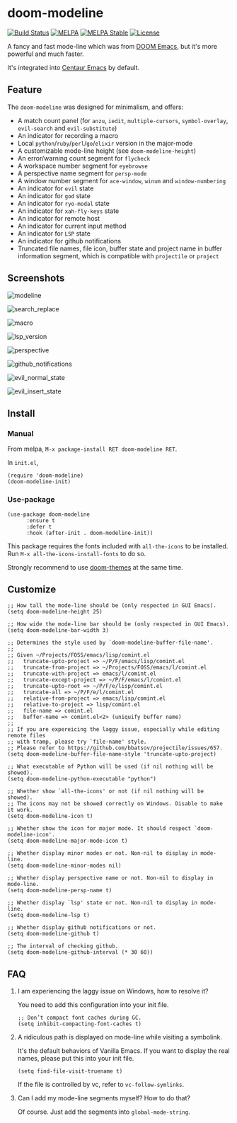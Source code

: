 # doom-modeline

[![Build Status](https://travis-ci.org/seagle0128/doom-modeline.svg?branch=master)](https://travis-ci.org/seagle0128/doom-modeline)
[![MELPA](https://melpa.org/packages/doom-modeline-badge.svg)](https://melpa.org/#/doom-modeline)
[![MELPA Stable](https://stable.melpa.org/packages/doom-modeline-badge.svg)](https://stable.melpa.org/#/doom-modeline)
[![License](http://img.shields.io/:license-gpl3-blue.svg)](http://www.gnu.org/licenses/gpl-3.0.html)

A fancy and fast mode-line which was from [DOOM
Emacs](https://github.com/hlissner/doom-emacs/tree/master/modules/ui/doom-modeline),
but it's more powerful and much faster.

It's integrated into [Centaur Emacs](https://github.com/seagle0128/.emacs.d) by
default.

## Feature

The `doom-modeline` was designed for minimalism, and offers:

- A match count panel (for `anzu`, `iedit`, `multiple-cursors`, `symbol-overlay`,
  `evil-search` and `evil-substitute`)
- An indicator for recording a macro
- Local `python`/`ruby`/`perl`/`go`/`elixir` version in the major-mode
- A customizable mode-line height (see `doom-modeline-height`)
- An error/warning count segment for `flycheck`
- A workspace number segment for `eyebrowse`
- A perspective name segment for `persp-mode`
- A window number segment for `ace-window`, `winum` and `window-numbering`
- An indicator for `evil` state
- An indicator for `god` state
- An indicator for `ryo-modal` state
- An indicator for `xah-fly-keys` state
- An indicator for remote host
- An indicator for current input method
- An indicator for `LSP` state
- An indicator for github notifications
- Truncated file names, file icon, buffer state and project name in buffer
  information segment, which is compatible with `projectile` or `project`
  
## Screenshots

![modeline](https://user-images.githubusercontent.com/140797/49694177-10dcd280-fbc0-11e8-8d21-971ede6afdb5.png
 "Mode-line")

![search_replace](https://user-images.githubusercontent.com/140797/49694189-6913d480-fbc0-11e8-93ae-9578455dcd2c.png
"Search and Replace")

![macro](https://user-images.githubusercontent.com/140797/49694199-cc056b80-fbc0-11e8-9bb1-533b1e64da66.png
"Macro")

![lsp_version](https://user-images.githubusercontent.com/140797/49694206-edfeee00-fbc0-11e8-9c50-888a2cd7a397.png
"Perspective, LSP, Version, VCS and Flycheck")

![perspective](https://user-images.githubusercontent.com/140797/49694481-e0983280-fbc5-11e8-8cb2-c8d2e782bcdb.png
 "Perspective, LSP, Version and VCS")

![github_notifications](https://user-images.githubusercontent.com/140797/49808406-6b7c5700-fd97-11e8-83bb-d2ddbe5be8eb.png
"Github Notifications")

![evil_normal_state](https://user-images.githubusercontent.com/140797/49694476-b8103880-fbc5-11e8-9c18-91f5e9258333.png
"Evil Normal State")

![evil_insert_state](https://user-images.githubusercontent.com/140797/49694461-8b5c2100-fbc5-11e8-993e-d97baa9f01af.png
"Evil Insert State")

## Install

### Manual

From melpa, `M-x package-install RET doom-modeline RET`.

In `init.el`,

``` emacs-lisp
(require 'doom-modeline)
(doom-modeline-init)
```

### Use-package

``` emacs-lisp
(use-package doom-modeline
      :ensure t
      :defer t
      :hook (after-init . doom-modeline-init))
```

This package requires the fonts included with `all-the-icons` to be installed.
Run `M-x all-the-icons-install-fonts` to do so.

Strongly recommend to use
[doom-themes](https://github.com/hlissner/emacs-doom-themes) at the same time.

## Customize

``` emacs-lisp
;; How tall the mode-line should be (only respected in GUI Emacs).
(setq doom-modeline-height 25)

;; How wide the mode-line bar should be (only respected in GUI Emacs).
(setq doom-modeline-bar-width 3)

;; Determines the style used by `doom-modeline-buffer-file-name'.
;;
;; Given ~/Projects/FOSS/emacs/lisp/comint.el
;;   truncate-upto-project => ~/P/F/emacs/lisp/comint.el
;;   truncate-from-project => ~/Projects/FOSS/emacs/l/comint.el
;;   truncate-with-project => emacs/l/comint.el
;;   truncate-except-project => ~/P/F/emacs/l/comint.el
;;   truncate-upto-root => ~/P/F/e/lisp/comint.el
;;   truncate-all => ~/P/F/e/l/comint.el
;;   relative-from-project => emacs/lisp/comint.el
;;   relative-to-project => lisp/comint.el
;;   file-name => comint.el
;;   buffer-name => comint.el<2> (uniquify buffer name)
;;
;; If you are expereicing the laggy issue, especially while editing remote files
;; with tramp, please try `file-name' style.
;; Please refer to https://github.com/bbatsov/projectile/issues/657.
(setq doom-modeline-buffer-file-name-style 'truncate-upto-project)

;; What executable of Python will be used (if nil nothing will be showed).
(setq doom-modeline-python-executable "python")

;; Whether show `all-the-icons' or not (if nil nothing will be showed).
;; The icons may not be showed correctly on Windows. Disable to make it work.
(setq doom-modeline-icon t)

;; Whether show the icon for major mode. It should respect `doom-modeline-icon'.
(setq doom-modeline-major-mode-icon t)

;; Whether display minor modes or not. Non-nil to display in mode-line.
(setq doom-modeline-minor-modes nil)

;; Whether display perspective name or not. Non-nil to display in mode-line.
(setq doom-modeline-persp-name t)

;; Whether display `lsp' state or not. Non-nil to display in mode-line.
(setq doom-modeline-lsp t)

;; Whether display github notifications or not.
(setq doom-modeline-github t)

;; The interval of checking github.
(setq doom-modeline-github-interval (* 30 60))
```

## FAQ

1. I am experiencing the laggy issue on Windows, how to resolve it?

   You need to add this configuration into your init file.

   ``` emacs-lisp
   ;; Don’t compact font caches during GC.
   (setq inhibit-compacting-font-caches t)
   ```

1. A ridiculous path is displayed on mode-line while visiting a symbolink.

    It's the default behaviors of Vanilla Emacs. If you want to display the real
    names, please put this into your init file.

    ``` emacs-lisp
    (setq find-file-visit-truename t)
    ```

    If the file is controlled by vc, refer to `vc-follow-symlinks`.

1. Can I add my mode-line segments myself? How to do that?

   Of course. Just add the segments into `global-mode-string`.
